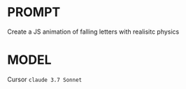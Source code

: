 # PROMPT

Create a JS animation of falling letters with realisitc physics

# MODEL
Cursor `claude 3.7 Sonnet`
